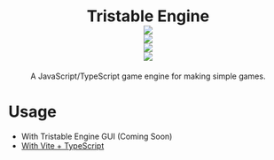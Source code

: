 <h1 align="center">
  Tristable Engine
  <br>
  <a href="https://www.npmjs.com/package/tristable-engine">
    <img src="https://img.shields.io/bundlephobia/min/tristable-engine?label=minified%20size&logo=npm&style=for-the-badge">
  </a>
  <br>
  <a href="https://www.npmjs.com/package/tristable-engine">
    <img src="https://img.shields.io/npm/dt/tristable-engine?style=for-the-badge&logo=npm">
  </a>
  <br>
  <a href="https://www.npmjs.com/package/tristable-engine">
    <img src="https://img.shields.io/npm/v/tristable-engine?label=version&logo=npm&style=for-the-badge">
  </a>
  <br>
  <a href="https://tristable.github.io/tristable-engine/docs">
    <img src="https://img.shields.io/badge/📖-Documentation-orange?style=for-the-badge">
  </a>
</h1>
<p align="center">
  A JavaScript/TypeScript game engine for making simple games.
</p>

# Usage

* With Tristable Engine GUI (Coming Soon)
* [With Vite + TypeScript](https://github.com/Tristable/tristable-engine/blob/main/usageVite.md)